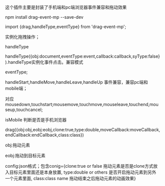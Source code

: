 这个插件主要是封装了手机端和pc端浏览器事件兼容和拖动效果

<p>
  npm install drag-event-mp --save-dev
</p>

import {drag,handleType,eventType} from 'drag-event-mp';


<p>实例化拖拽操作；</p>
<p>handleType</p>
<p>handleType({obj:document,eventType:event,callback:callback,syType:false}).handleType实例化事件点击。兼容模式</p>
<p>eventType;</p>
<p>handleStart,handleMove,handleLeave,handleUp 事件兼容，兼容pc端和mobile端；</p>
<p>对应mousedown,touchstart;mousemove,touchmove,mouseleave,touchend,mouseup,touchcancel;</p>
<p>isMobile 判断是否是手机浏览器</p>

</p>drag({obj:obj,eobj:eobj,clone:true,type:double,moveCallback:moveCallback,endCallback:endCallback,class:class})<p>
<p>obj:拖动元素</p>
<p>eobj:拖动到目标元素</p>
<p>config:json格式；包含conig={clone:true or false 拖动元素是否是clone方式放入目标元素里面还是本身放置, type:double or others 是否开启拖动元素到另外一个元素里面, class:class name 拖动结束之后拖动元素的动画效果}</p>
